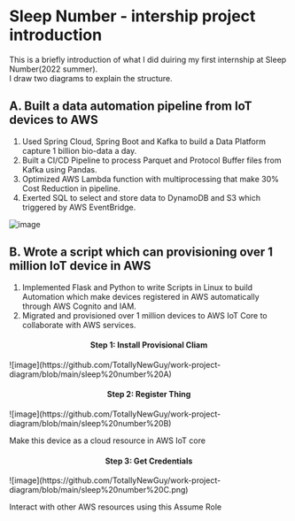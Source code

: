 # Sleep Number - intership project introduction
This is a briefly introduction of what I did duiring my first internship at Sleep Number(2022 summer).  
I draw two diagrams to explain the structure.  

## A. Built a data automation pipeline from IoT devices to AWS
1. Used Spring Cloud, Spring Boot and Kafka to build a Data Platform capture 1 billion bio-data a day.  
2. Built a CI/CD Pipeline to process Parquet and Protocol Buffer files from Kafka using Pandas.  
3. Optimized AWS Lambda function with multiprocessing that make 30% Cost Reduction in pipeline.  
4. Exerted SQL to select and store data to DynamoDB and S3 which triggered by AWS EventBridge.  

![image](https://github.com/TotallyNewGuy/work-project-diagram/blob/main/sleep%20number%201.png)

## B. Wrote a script which can provisioning over 1 million IoT device in AWS
1. Implemented Flask and Python to write Scripts in Linux to build Automation which make devices registered in AWS automatically through AWS Cognito and IAM.  
2. Migrated and provisioned over 1 million devices to AWS IoT Core to collaborate with AWS services.  

<h4 align="center">Step 1: Install Provisional Cliam</h2>
![image](https://github.com/TotallyNewGuy/work-project-diagram/blob/main/sleep%20number%20A)

<h4 align="center">Step 2: Register Thing</h2>
![image](https://github.com/TotallyNewGuy/work-project-diagram/blob/main/sleep%20number%20B)

Make this device as a cloud resource in AWS IoT core  

<h4 align="center">Step 3: Get Credentials</h2>
![image](https://github.com/TotallyNewGuy/work-project-diagram/blob/main/sleep%20number%20C.png)

Interact with other AWS resources using this Assume Role  


